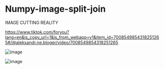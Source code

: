 # Numpy-image-split-join

IMAGE CUTTING REALITY

https://www.tiktok.com/foryou?lang=en&is_copy_url=1&is_from_webapp=v1&item_id=7008549854318251265#/@aleksandr.ne.bloger/video/7008549854318251265


![image](https://user-images.githubusercontent.com/34160094/137483191-e70f13a6-9ff7-4ea7-89ba-03b3a23f8b47.png)

![image](https://user-images.githubusercontent.com/34160094/137483341-ffc5fea5-e366-40cb-ac74-4eacc9d345ae.png)







